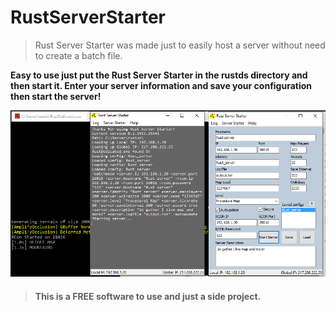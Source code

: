 # RustServerStarter

>Rust Server Starter was made just to easily host a server without need to create a batch file.

**Easy to use just put the Rust Server Starter in the rustds directory and then start it.
Enter your server information and save your configuration then start the server!**

![ScreenShot](https://github.com/Limmek/RustServerStarter/blob/master/RustStartServer.png?raw=true)

>#### This is a FREE software to use and just a side project.
